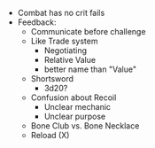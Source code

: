 - Combat has no crit fails
- Feedback:
	- Communicate before challenge
	- Like Trade system
		- Negotiating
		- Relative Value
		- better name than "Value"
	- Shortsword
		- 3d20?
	- Confusion about Recoil
		- Unclear mechanic
		- Unclear purpose
	- Bone Club vs. Bone Necklace
	- Reload (X)